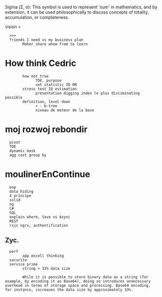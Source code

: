 Sigma (Σ, σ): This symbol is used to represent 'sum' in mathematics, and by extension, it can be used philosophically to discuss concepts of totality, accumulation, or completeness.

vision = 

      >>>
      friends I need vs my business plan
            Maher share whom from to learn 


# How think Cedric
            how not true
                  TDE, purpose
                  set statistic IO ON
            stress test IQ estimation
                  presentation digging index le plus disciminating possible
            definition, level down
                  + - b-tree
                  niveau de moteur de la base

# moj rozwoj rebondir
      pivot
      TDE
      dynamic mask 
      agg cast group by 
      
# moulinerEnContinue
      oop 
      data hiding
      4 principe
      solid
      ng
      C#
      SQL
      explain where, Save vs Async
      REST
      rxjs ngrx, authentification 
      


## Zyc. 
      perf
            app excell thinking
      securite
      service prime
            string > 33% data size

            While it is possible to store binary data as a string (for example, by encoding it as Base64), doing so introduces unnecessary overhead in terms of storage space and processing. Base64 encoding, for instance, increases the data size by approximately 33%.
                  